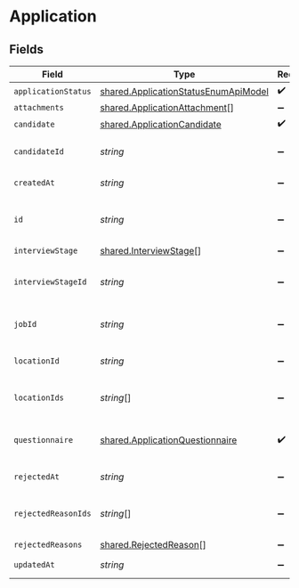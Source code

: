 # Application


## Fields

| Field                                                                                               | Type                                                                                                | Required                                                                                            | Description                                                                                         | Example                                                                                             |
| --------------------------------------------------------------------------------------------------- | --------------------------------------------------------------------------------------------------- | --------------------------------------------------------------------------------------------------- | --------------------------------------------------------------------------------------------------- | --------------------------------------------------------------------------------------------------- |
| `applicationStatus`                                                                                 | [shared.ApplicationStatusEnumApiModel](../../../sdk/models/shared/applicationstatusenumapimodel.md) | :heavy_check_mark:                                                                                  | N/A                                                                                                 |                                                                                                     |
| `attachments`                                                                                       | [shared.ApplicationAttachment](../../../sdk/models/shared/applicationattachment.md)[]               | :heavy_minus_sign:                                                                                  | N/A                                                                                                 |                                                                                                     |
| `candidate`                                                                                         | [shared.ApplicationCandidate](../../../sdk/models/shared/applicationcandidate.md)                   | :heavy_check_mark:                                                                                  | N/A                                                                                                 |                                                                                                     |
| `candidateId`                                                                                       | *string*                                                                                            | :heavy_minus_sign:                                                                                  | Unique identifier of the candidate                                                                  | e3cb75bf-aa84-466e-a6c1-b8322b257a48                                                                |
| `createdAt`                                                                                         | *string*                                                                                            | :heavy_minus_sign:                                                                                  | Date of creation                                                                                    | 2022-08-12T20:29:56.964Z                                                                            |
| `id`                                                                                                | *string*                                                                                            | :heavy_minus_sign:                                                                                  | Unique identifier of the application                                                                | e9ed20fd-d45f-4aad-8a00-a19bfba0083e                                                                |
| `interviewStage`                                                                                    | [shared.InterviewStage](../../../sdk/models/shared/interviewstage.md)[]                             | :heavy_minus_sign:                                                                                  | N/A                                                                                                 |                                                                                                     |
| `interviewStageId`                                                                                  | *string*                                                                                            | :heavy_minus_sign:                                                                                  | Unique identifier of the interview stage                                                            | 18bcbb1b-3cbc-4198-a999-460861d19480                                                                |
| `jobId`                                                                                             | *string*                                                                                            | :heavy_minus_sign:                                                                                  | Unique identifier of the job                                                                        | 4071538b-3cac-4fbf-ac76-f78ed250ffdd                                                                |
| `locationId`                                                                                        | *string*                                                                                            | :heavy_minus_sign:                                                                                  | Unique identifier of the location                                                                   | dd8d41d1-5eb8-4408-9c87-9ba44604eae4                                                                |
| `locationIds`                                                                                       | *string*[]                                                                                          | :heavy_minus_sign:                                                                                  | Unique identifiers of the locations                                                                 | dd8d41d1-5eb8-4408-9c87-9ba44604eae4                                                                |
| `questionnaire`                                                                                     | [shared.ApplicationQuestionnaire](../../../sdk/models/shared/applicationquestionnaire.md)           | :heavy_check_mark:                                                                                  | Questionnaire associated with the application                                                       |                                                                                                     |
| `rejectedAt`                                                                                        | *string*                                                                                            | :heavy_minus_sign:                                                                                  | Date of rejection                                                                                   | 2022-08-30T22:30:12.304Z                                                                            |
| `rejectedReasonIds`                                                                                 | *string*[]                                                                                          | :heavy_minus_sign:                                                                                  | Unique identifiers of the rejection reasons                                                         | f223d7f6-908b-48f0-9237-b201c307f609                                                                |
| `rejectedReasons`                                                                                   | [shared.RejectedReason](../../../sdk/models/shared/rejectedreason.md)[]                             | :heavy_minus_sign:                                                                                  | N/A                                                                                                 |                                                                                                     |
| `updatedAt`                                                                                         | *string*                                                                                            | :heavy_minus_sign:                                                                                  | Date of last update                                                                                 | 2022-08-13T22:30:12.304Z                                                                            |